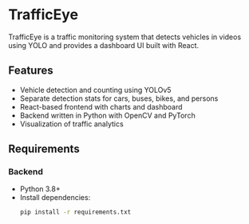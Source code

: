 # TrafficEye

TrafficEye is a traffic monitoring system that detects vehicles in videos using YOLO and provides a dashboard UI built with React.

## Features
- Vehicle detection and counting using YOLOv5
- Separate detection stats for cars, buses, bikes, and persons
- React-based frontend with charts and dashboard
- Backend written in Python with OpenCV and PyTorch
- Visualization of traffic analytics

## Requirements

### Backend
- Python 3.8+
- Install dependencies:
  ```bash
  pip install -r requirements.txt
